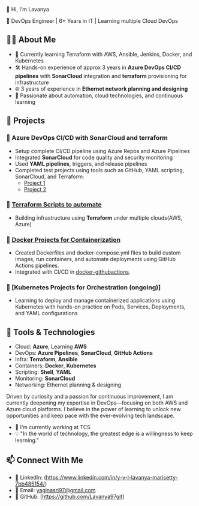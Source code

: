 👋 Hi, I'm Lavanya

🎯 DevOps Engineer | 6+ Years in IT | Learning multiple Cloud DevOps
## 👨‍💻 About Me

- 🧠 Currently learning Terraform with AWS, Ansible, Jenkins, Docker, and Kubernetes
- 🛠️ Hands-on experience of approx 3 years in **Azure DevOps CI/CD pipelines** with **SonarCloud** integration and **terraform** provisioning for infrastructure
- 🌐 3 years of experience in **Ethernet network planning and designing**
- 🔄 Passionate about automation, cloud technologies, and continuous learning


## 🚀 Projects
### 🔹 Azure DevOps CI/CD with SonarCloud and terraform
- Setup complete CI/CD pipeline using Azure Repos and Azure Pipelines  
- Integrated **SonarCloud** for code quality and security monitoring  
- Used **YAML pipelines**, triggers, and release pipelines  
- Completed test projects using tools such as GitHub, YAML scripting, SonarCloud, and Terraform:  
  - [Project 1](https://github.com/Lavanya97git/mslearn-tailspin-spacegame-web.git)
  - [Project 2](https://github.com/Lavanya97git/AspWebAppWithDatabaseDemo) 
### 🔹 [Terraform Scripts to automate](https://github.com/Lavanya97git/terraform101.git)
- Building infrastructure using **Terraform** under multiple clouds(AWS, Azure)
### 🔹 [Docker Projects for Containerization](https://github.com/Lavanya97git/Docker_01.git)
- Created Dockerfiles and docker-compose.yml files to build custom images, run containers, and automate deployments using GitHub Actions pipelines.
- Integrated with CI/CD in [docker-githubactions](https://github.com/Lavanya97git/mslearn-tailspin-game-web_02.git).
### 🔹 [Kubernetes Projects for Orchestration (ongoing)]
- Learning to deploy and manage containerized applications using Kubernetes with hands-on practice on Pods, Services, Deployments, and YAML configurations


## 🔧 Tools & Technologies

- Cloud: **Azure**, Learning **AWS**
- DevOps: **Azure Pipelines**, **SonarCloud**, **GitHub Actions**
- Infra: **Terraform**, **Ansible**
- Containers: **Docker**, **Kubernetes**
- Scripting: **Shell**, **YAML**
- Monitoring: **SonarCloud**
- Networking: Ethernet planning & designing

Driven by curiosity and a passion for continuous improvement, I am currently deepening my expertise in DevOps—focusing on both AWS and Azure cloud platforms. I believe in the power of learning to unlock new opportunities and keep pace with the ever-evolving tech landscape.

- 🔭 I’m currently working at TCS
- 💡 "In the world of technology, the greatest edge is a willingness to keep learning." 
## 📫 Connect With Me

- 💼 LinkedIn: (https://www.linkedin.com/in/y-v-l-lavanya-marisetty-7bb485154/)
- 📧 Email: yagjnasri97@gmail.com
- 🔗 GitHub: [https://github.com/Lavanya97git]
